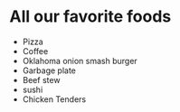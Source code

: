 # All our favorite foods

- Pizza
- Coffee
- Oklahoma onion smash burger
- Garbage plate
- Beef stew
- sushi
- Chicken Tenders